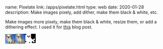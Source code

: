 name: Pixelate
link: /apps/pixelate.html
type: web
date: 2020-01-28
description: Make images pixely, add dither, make them black & white, etc.

Make images more pixely, make them black & white, resize them, or add a dithering effect. I used it for [this](/blog/mona-lisa-gol.html) blog post.

![dog from CIFAR-10, I think](/static/img/pixelate/dog-before.png)![pixelated version](/static/img/pixelate/dog-after.png)![black & white version](/static/img/pixelate/dog-after-bw.png)
